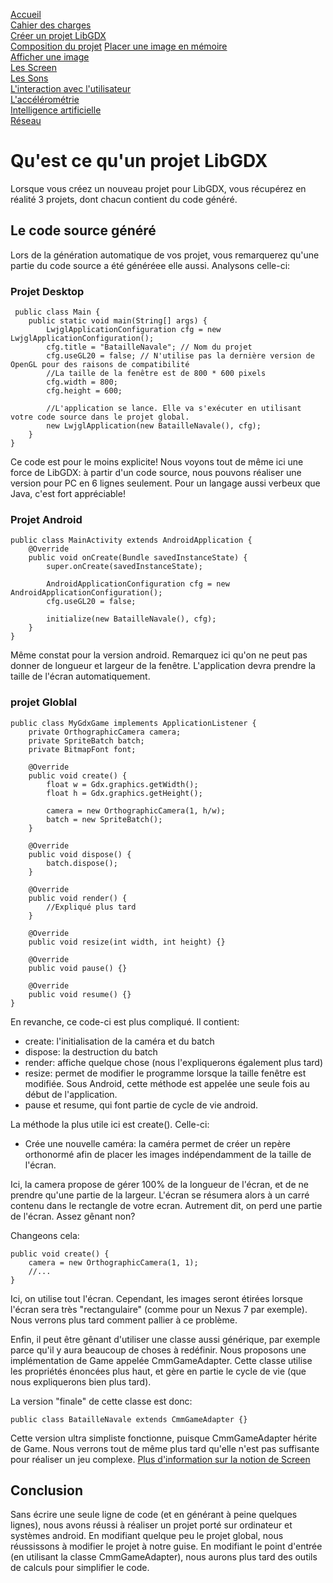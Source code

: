 [Accueil](accueil.html)  
[Cahier des charges](cahier_des_charges.html)  
[Créer un projet LibGDX](creer_projet.html)  
[Composition du projet](les_bases_du_projet.html)
[Placer une image en mémoire](Les_Images_en_LibGDX.html)  
[Afficher une image](les_bases_du_painting.html)  
[Les Screen](screens.html)  
[Les Sons](sons.html)  
[L'interaction avec l'utilisateur](reaction.html)  
[L'accélérométrie](accélérométrie.html)  
[Intelligence artificielle](intelligence_artificielle.html)  
[Réseau](reseau.html)


# Qu'est ce qu'un projet LibGDX #
Lorsque vous créez un nouveau projet pour LibGDX, vous récupérez en réalité 3 projets, dont chacun contient du code généré.

## Le code source généré ##
Lors de la génération automatique de vos projet, vous remarquerez qu'une partie du code source a été généréee elle aussi.
Analysons celle-ci:

### Projet Desktop ###

 	 public class Main {
		public static void main(String[] args) {
			LwjglApplicationConfiguration cfg = new LwjglApplicationConfiguration();
			cfg.title = "BatailleNavale"; // Nom du projet
			cfg.useGL20 = false; // N'utilise pas la dernière version de OpenGL pour des raisons de compatibilité
			//La taille de la fenêtre est de 800 * 600 pixels
			cfg.width = 800;
			cfg.height = 600;
			
			//L'application se lance. Elle va s'exécuter en utilisant votre code source dans le projet global.
			new LwjglApplication(new BatailleNavale(), cfg);
		}
	}

Ce code est pour le moins explicite! Nous voyons tout de même ici une force de LibGDX: à partir d'un code source, nous pouvons réaliser une version pour PC en 6 lignes seulement. Pour un langage aussi verbeux que Java, c'est fort appréciable!

### Projet Android ###

	public class MainActivity extends AndroidApplication {
	    @Override
	    public void onCreate(Bundle savedInstanceState) {
	        super.onCreate(savedInstanceState);
	        
	        AndroidApplicationConfiguration cfg = new AndroidApplicationConfiguration();
	        cfg.useGL20 = false;
	        
	        initialize(new BatailleNavale(), cfg);
	    }
	}

Même constat pour la version android. Remarquez ici qu'on ne peut pas donner de longueur et largeur de la fenêtre. L'application devra prendre la taille de l'écran automatiquement.

### projet Globlal ###

	public class MyGdxGame implements ApplicationListener {
		private OrthographicCamera camera;
		private SpriteBatch batch;
		private BitmapFont font;
		
		@Override
		public void create() {		
			float w = Gdx.graphics.getWidth();
			float h = Gdx.graphics.getHeight();
			
			camera = new OrthographicCamera(1, h/w);
			batch = new SpriteBatch();			
		}

		@Override
		public void dispose() {
			batch.dispose();
		}

		@Override
		public void render() {		
			//Expliqué plus tard
		}

		@Override
		public void resize(int width, int height) {}

		@Override
		public void pause() {}

		@Override
		public void resume() {}
	}

En revanche, ce code-ci est plus compliqué. Il contient:

 * create: l'initialisation de la caméra et du batch 
 * dispose: la destruction du batch
 * render: affiche quelque chose (nous l'expliquerons également plus tard)
 * resize: permet de modifier le programme lorsque la taille fenêtre est modifiée. Sous Android, cette méthode est appelée une seule fois au début de l'application.
 * pause et resume, qui font partie de cycle de vie android.

La méthode la plus utile ici est create(). Celle-ci:

 * Crée une nouvelle caméra: la caméra permet de créer un repère orthonormé afin de placer les images indépendamment de la taille de l'écran.

Ici, la camera propose de gérer 100% de la longueur de l'écran, et de ne prendre qu'une partie de la largeur. L'écran se résumera alors à un carré contenu dans le rectangle de votre ecran. Autrement dit, on perd une partie de l'écran. Assez gênant non? 

Changeons cela:

	public void create() {
		camera = new OrthographicCamera(1, 1);
		//...
	}

Ici, on utilise tout l'écran. Cependant, les images seront étirées lorsque l'écran sera très "rectangulaire" (comme pour un Nexus 7 par exemple). Nous verrons plus tard comment pallier à ce problème.

Enfin, il peut être gênant d'utiliser une classe aussi générique, par exemple parce qu'il y aura beaucoup de choses à redéfinir. Nous proposons une implémentation de Game appelée CmmGameAdapter. Cette classe utilise les propriétés énoncées plus haut, et gère en partie le cycle de vie (que nous expliquerons bien plus tard).

La version "finale" de cette classe est donc:

	public class BatailleNavale extends CmmGameAdapter {}

Cette version ultra simpliste fonctionne, puisque CmmGameAdapter hérite de Game.
Nous verrons tout de même plus tard qu'elle n'est pas suffisante pour réaliser un jeu complexe.
[Plus d'information sur la notion de Screen](screens.html)


## Conclusion ##
Sans écrire une seule ligne de code (et en générant à peine quelques lignes), nous avons réussi à réaliser un projet porté sur ordinateur et systèmes android.
En modifiant quelque peu le projet global, nous réussissons à modifier le projet à notre guise. En modifiant le point d'entrée (en utilisant la classe CmmGameAdapter), nous aurons plus tard des outils de calculs pour simplifier le code.
